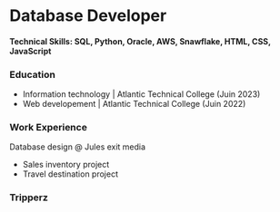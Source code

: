 # Database Developer

#### Technical Skills: SQL, Python, Oracle, AWS, Snawflake, HTML, CSS, JavaScript

### Education
- Information technology |  Atlantic Technical College (Juin 2023)
- Web developement | Atlantic Technical College (Juin 2022)

### Work Experience
Database design @ Jules exit media
- Sales inventory project
- Travel destination project

### Tripperz
